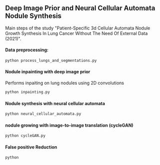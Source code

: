 ## Deep Image Prior and Neural Cellular Automata Nodule Synthesis
Main steps of the study "Patient-Specific 3d Cellular Automata Nodule Growth Synthesis In Lung Cancer Without The Need Of External Data (2021)".

#### Data preprocessing:
```bash
python process_lungs_and_segmentations.py
```

#### Nodule inpainting with deep image prior
Performs inpaiting on lung nodules using 2D convolutions
```bash
python inpainting.py
```

#### Nodule synthesis with neural cellular automata
```bash
python neural_cellular_automata.py
```

#### nodule growing with image-to-image translation (cycleGAN)
```bash
python cycleGAN.py
```

#### False positive Reduction
```bash
python 
```